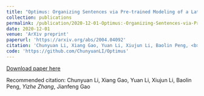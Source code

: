 ```yaml
---
title: "Optimus: Organizing Sentences via Pre-trained Modeling of a Latent Space."
collection: publications
permalink: /publication/2020-12-01-Optimus:-Organizing-Sentences-via-Pre-trained-Modeling-of-a-Latent-Space
date: 2020-12-01
venue: 'ArXiv preprint'
paperurl: 'https://arxiv.org/abs/2004.04092'
citation: 'Chunyuan Li, Xiang Gao, Yuan Li, Xiujun Li, Baolin Peng, <b>Yizhe Zhang</b>, Jianfeng Gao'
code: 'https://github.com/ChunyuanLI/Optimus'
---
```

[Download paper here](https://arxiv.org/abs/2004.04092)

Recommended citation: Chunyuan Li, Xiang Gao, Yuan Li, Xiujun Li, Baolin Peng, *Yizhe Zhang*, Jianfeng Gao